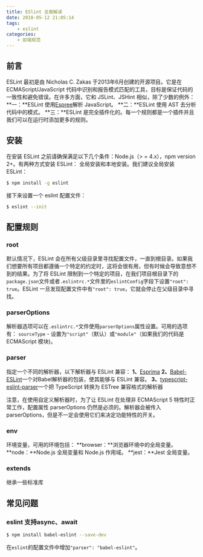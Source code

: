 ```yaml
---
title: ESlint 全面解读
date: 2018-05-12 21:05:14
tags: 
    - eslint
categories:
    - 前端规范
---
```


## 前言
ESLint 最初是由 Nicholas C. Zakas 于2013年6月创建的开源项目。它是在 ECMAScript/JavaScript 代码中识别和报告模式匹配的工具，目标是保证代码的一致性和避免错误。在许多方面，它和 JSLint、JSHint 相似，除了少数的例外：
**一：**ESLint 使用[Espree](https://github.com/eslint/espree)解析 JavaScript。
**二：**ESLint 使用 AST 去分析代码中的模式。
**三：**ESLint 是完全插件化的。每一个规则都是一个插件并且我们可以在运行时添加更多的规则。

## 安装
在安装 ESLint 之前请确保满足以下几个条件：Node.js（> = 4.x），npm version 2+。有两种方式安装 ESLint： 全局安装和本地安装。我们建议全局安装 ESLint：
``` bash
$ npm install -g eslint
```
接下来设置一个 eslint 配置文件：
``` bash
$ eslint --init
```

## 配置规则

### root
默认情况下，ESLint 会在所有父级目录里寻找配置文件，一直到根目录。如果我们想要所有项目都遵循一个特定的约定时，这将会很有用，但有时候会导致意想不到的结果。为了将 ESLint 限制到一个特定的项目，在我们项目根目录下的`package.json`文件或者`.eslintrc.*`文件里的`eslintConfig`字段下设置`"root": true`。ESLint 一旦发现配置文件中有`"root": true`，它就会停止在父级目录中寻找。

### parserOptions 
解析器选项可以在`.eslintrc.*`文件使用`parserOptions`属性设置。可用的选项有：
`sourceType` - 设置为`"script"`（默认）或`"module"`（如果我们的代码是 ECMAScript 模块)。

### parser
指定一个不同的解析器，以下解析器与 ESLint 兼容：
**1、**[Esprima](https://github.com/jquery/esprima)
**2、**[Babel-ESLint](https://github.com/babel/babel-eslint)一个对Babel解析器的包装，使其能够与 ESLint 兼容。
**3、**[typescript-eslint-parser](https://github.com/eslint/typescript-eslint-parser)一个把 TypeScript 转换为 ESTree 兼容格式的解析器

注意，在使用自定义解析器时，为了让 ESLint 在处理非 ECMAScript 5 特性时正常工作，配置属性 parserOptions 仍然是必须的。解析器会被传入 parserOptions，但是不一定会使用它们来决定功能特性的开关。

### env
环境变量，可用的环境包括：
**browser：**浏览器环境中的全局变量。
**node：**Node.js 全局变量和 Node.js 作用域。
**jest：**Jest 全局变量。

### extends
继承一些标准库

## 常见问题

### eslint 支持async、await

``` bash
$ npm install babel-eslint --save-dev 
```
在`eslint`的配置文件中增加`"parser": "babel-eslint"`。

